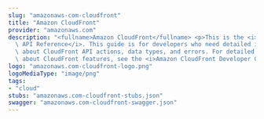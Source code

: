 ```yaml
---
slug: "amazonaws-com-cloudfront"
title: "Amazon CloudFront"
provider: "amazonaws.com"
description: "<fullname>Amazon CloudFront</fullname> <p>This is the <i>Amazon CloudFront\
  \ API Reference</i>. This guide is for developers who need detailed information\
  \ about CloudFront API actions, data types, and errors. For detailed information\
  \ about CloudFront features, see the <i>Amazon CloudFront Developer Guide</i>.</p>"
logo: "amazonaws.com-cloudfront-logo.png"
logoMediaType: "image/png"
tags:
- "cloud"
stubs: "amazonaws.com-cloudfront-stubs.json"
swagger: "amazonaws.com-cloudfront-swagger.json"
---
```


